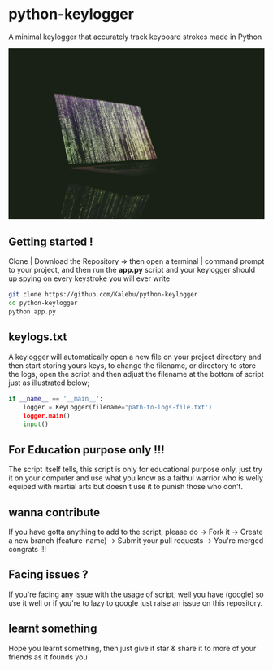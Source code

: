 # python-keylogger
A minimal keylogger that accurately track keyboard strokes made in Python 

![](image.jpg)
<a href="https://pixabay.com/users/markusspiske-670330/?utm_source=link-attribution&amp;utm_medium=referral&amp;utm_campaign=image&amp;utm_content=1734495"></a> <a href="https://pixabay.com/?utm_source=link-attribution&amp;utm_medium=referral&amp;utm_campaign=image&amp;utm_content=1734495"></a>

Getting started !
-----------------

Clone | Download the Repository => then open a terminal | command prompt to your project, and then run the **app.py** script and your keylogger should up spying on every keystroke you will ever write 

```bash
git clone https://github.com/Kalebu/python-keylogger
cd python-keylogger
python app.py
```

keylogs.txt
------------

A keylogger will automatically open a new file on your project directory and then start storing yours keys, to change the filename, or directory to store the logs, open the script and then adjust the filename at the bottom of script just as illustrated below;

```python
if __name__ == '__main__':
    logger = KeyLogger(filename="path-to-logs-file.txt')
    logger.main()
    input()
```

For Education purpose only !!!
------------------------------

 The script itself tells, this script is only for educational purpose only, just try it on your computer and use what you know as a faithul warrior who is welly equiped with martial arts but doesn't use it to punish those who don't.


wanna contribute
-------------------

If you have gotta anything to add to the script, please do 
    -> Fork it 
    -> Create a new branch (feature-name)
    -> Submit your pull requests
    -> You're merged congrats !!!


Facing issues ?
----------------

If you're facing any issue with the usage of script, well you have (google) so use it well or if you're to lazy to google just raise an issue on this repository.


learnt something 
-----------------

Hope you learnt something, then just give it star & share it to more of your friends as it founds you 


